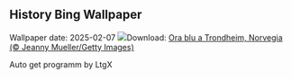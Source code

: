 ## History Bing Wallpaper
Wallpaper date: 2025-02-07
![](https://www.bing.com/th?id=OHR.BlueNorway_IT-IT0515535753_UHD.jpg&w=1000)Download: [Ora blu a Trondheim, Norvegia (© Jeanny Mueller/Getty Images)](https://www.bing.com/th?id=OHR.BlueNorway_IT-IT0515535753_UHD.jpg)

Auto get programm by LtgX
